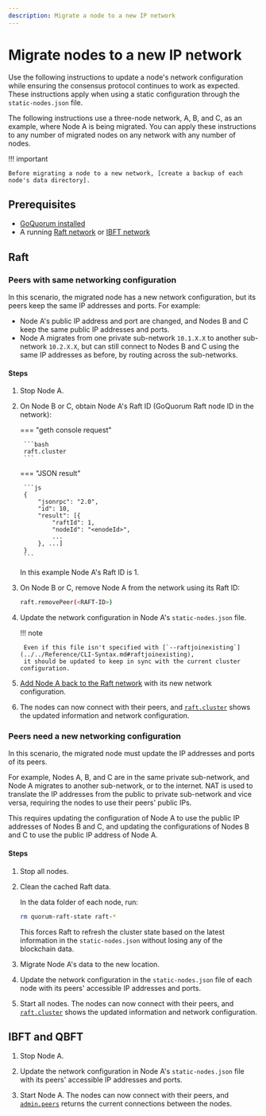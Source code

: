 ```yaml
---
description: Migrate a node to a new IP network
---
```


# Migrate nodes to a new IP network

Use the following instructions to update a node's network configuration while ensuring the consensus protocol
continues to work as expected.
These instructions apply when using a static configuration through the `static-nodes.json` file.

The following instructions use a three-node network, A, B, and C, as an example, where Node A is being migrated.
You can apply these instructions to any number of migrated nodes on any network with any number of nodes.

!!! important

    Before migrating a node to a new network, [create a backup of each node's data directory].

## Prerequisites

- [GoQuorum installed](../../GetStarted/Install.md)
- A running [Raft network](../../Tutorials/Private-Network/Create-a-Raft-network.md) or [IBFT network](../../Tutorials/Private-Network/Create-IBFT-Network.md)

## Raft

### Peers with same networking configuration

In this scenario, the migrated node has a new network configuration, but its peers keep the same IP addresses and ports.
For example:

- Node A's public IP address and port are changed, and Nodes B and C keep the same public IP addresses and ports.
- Node A migrates from one private sub-network `10.1.X.X` to another sub-network `10.2.X.X`, but can still connect to
      Nodes B and C using the same IP addresses as before, by routing across the sub-networks.

#### Steps

1. Stop Node A.

1. On Node B or C, obtain Node A's Raft ID (GoQuorum Raft node ID in the network):

    === "geth console request"

        ```bash
        raft.cluster
        ```

    === "JSON result"

        ```js
        {
            "jsonrpc": "2.0",
            "id": 10,
            "result": [{
                "raftId": 1,
                "nodeId": "<enodeId>",
                ...
            }, ...]
        }
        ```

    In this example Node A's Raft ID is 1.

1. On Node B or C, remove Node A from the network using its Raft ID:

    ```bash
    raft.removePeer(<RAFT-ID>)
    ```

1. Update the network configuration in Node A's `static-nodes.json` file.

    !!! note

        Even if this file isn't specified with [`--raftjoinexisting`](../../Reference/CLI-Syntax.md#raftjoinexisting),
        it should be updated to keep in sync with the current cluster configuration.

1. [Add Node A back to the Raft network](adding_nodes.md#raft) with its new network configuration.

1. The nodes can now connect with their peers, and [`raft.cluster`](../../Reference/API-Methods.md#raft_cluster)
   shows the updated information and network configuration.

### Peers need a new networking configuration

In this scenario, the migrated node must update the IP addresses and ports of its peers.

For example, Nodes A, B, and C are in the same private sub-network, and Node A migrates to another sub-network, or
to the internet. NAT is used to translate the IP addresses from the public to private sub-network and vice versa,
requiring the nodes to use their peers' public IPs.

This requires updating the configuration of Node A to use the public IP addresses of Nodes B and C, and updating the
configurations of Nodes B and C to use the public IP address of Node A.

#### Steps

1. Stop all nodes.

1. Clean the cached Raft data.

    In the data folder of each node, run:

    ```bash
    rm quorum-raft-state raft-*
    ```

    This forces Raft to refresh the cluster state based on the latest information in the `static-nodes.json` without
    losing any of the blockchain data.

1. Migrate Node A's data to the new location.

1. Update the network configuration in the `static-nodes.json` file of each node with its peers' accessible IP addresses and ports.

1. Start all nodes.
   The nodes can now connect with their peers, and [`raft.cluster`](../../Reference/API-Methods.md#raft_cluster) shows
   the updated information and network configuration.

## IBFT and QBFT

1. Stop Node A.

1. Update the network configuration in Node A's `static-nodes.json` file with its peers' accessible IP addresses and ports.

1. Start Node A.
   The nodes can now connect with their peers, and [`admin.peers`](https://geth.ethereum.org/docs/rpc/ns-admin#admin_peers)
   returns the current connections between the nodes.

[create a backup of each node's data directory]: https://geth.ethereum.org/docs/install-and-build/backup-restore#data-directory

